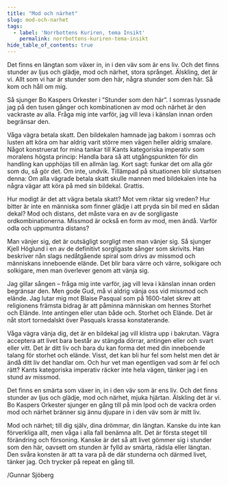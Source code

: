 ```yaml
---
title: "Mod och närhet"
slug: mod-och-narhet
tags:
  - label: 'Norrbottens Kuriren, tema Insikt'
    permalink: norrbottens-kuriren-tema-insikt
hide_table_of_contents: true
---
```

Det finns en längtan som växer in, in i den väv som är ens liv. Och det finns stunder av ljus och glädje, mod och närhet, stora språnget. Älskling, det är vi. Allt som vi har är stunder som den här, några stunder som den här. Så kom och håll om mig.

<!--truncate-->

Så sjunger Bo Kaspers Orkester i ”Stunder som den här”. I somras lyssnade jag på den tusen gånger och kombinationen av mod och närhet är den vackraste av alla. Fråga mig inte varför, jag vill leva i känslan innan orden begränsar den.

Våga vägra betala skatt. Den bildekalen hamnade jag bakom i somras och lusten att köra om har aldrig varit större men vägen heller aldrig smalare. Något konstruerat for mina tankar till Kants kategoriska imperativ som moralens högsta princip: Handla bara så att utgångspunkten för din handling kan upphöjas till en allmän lag. Kort sagt: funkar det om alla gör som du, så gör det. Om inte, undvik. Tillämpad på situationen blir slutsatsen denna: Om alla vägrade betala skatt skulle mannen med bildekalen inte ha några vägar att köra på med sin bildekal. Grattis.

Hur modigt är det att vägra betala skatt? Mot vem riktar sig vreden? Hur bitter är inte en människa som finner glädje i att pryda sin bil med en sådan dekal? Mod och distans, det måste vara en av de sorgligaste ordkombinationerna. Missmod är också en form av mod, men ändå. Varför odla och uppmuntra distans?

Man vänjer sig, det är outsägligt sorgligt men man vänjer sig. Så sjunger Kjell Höglund i en av de definitivt sorgligaste sånger som skrivits. Han beskriver nån slags nedåtgående spiral som drivs av missmod och människans inneboende elände. Det blir bara värre och värre, solkigare och solkigare, men man överlever genom att vänja sig.

Jag gillar sången – fråga mig inte varför, jag vill leva i känslan innan orden begränsar den. Men gode Gud, må vi aldrig vänja oss vid missmod och elände. Jag lutar mig mot Blaise Pasqual som på 1600-talet skrev att religionens främsta bidrag är att påminna människan om hennes Storhet och Elände. Inte antingen eller utan både och. Storhet och Elände. Det är nåt stort tornedalskt över Pasquals krassa konstaterande.

Våga vägra vänja dig, det är en bildekal jag vill klistra upp i bakrutan. Vägra acceptera att livet bara består av stängda dörrar, antingen eller och svart eller vitt. Det är ditt liv och bara du kan forma det med din inneboende talang för storhet och elände. Visst, det kan bli hur fel som helst men det är ändå ditt liv det handlar om. Och hur vet man egentligen vad som är fel och rätt? Kants kategoriska imperativ räcker inte hela vägen, tänker jag i en stund av missmod.

Det finns en smärta som växer in, in i den väv som är ens liv. Och det finns stunder av ljus och glädje, mod och närhet, mjuka hjärtan. Älskling det är vi. Bo Kaspers Orkester sjunger en gång till på min Ipod och de vackra orden mod och närhet bränner sig ännu djupare in i den väv som är mitt liv.

Mod och närhet; till dig själv, dina drömmar, din längtan. Kanske du inte kan förverkliga allt, men våga i alla fall benämna allt. Det är första steget till förändring och försoning. Kanske är det så att livet gömmer sig i stunder som den här, oavsett om stunden är fylld av smärta, rädsla eller längtan. Den svåra konsten är att ta vara på de där stunderna och därmed livet, tänker jag. Och trycker på repeat en gång till.

/Gunnar Sjöberg
